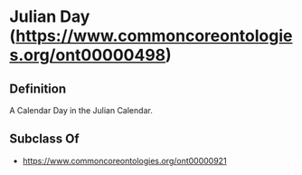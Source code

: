 # Julian Day (https://www.commoncoreontologies.org/ont00000498)

## Definition
A Calendar Day in the Julian Calendar.

## Subclass Of
- https://www.commoncoreontologies.org/ont00000921

